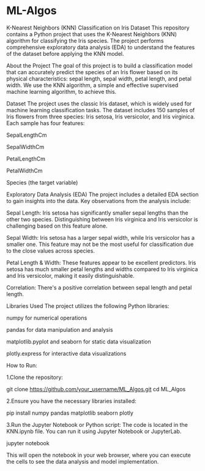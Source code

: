 # ML-Algos

K-Nearest Neighbors (KNN) Classification on Iris Dataset
This repository contains a Python project that uses the K-Nearest Neighbors (KNN) algorithm for classifying the Iris species. The project performs comprehensive exploratory data analysis (EDA) to understand the features of the dataset before applying the KNN model.

About the Project
The goal of this project is to build a classification model that can accurately predict the species of an Iris flower based on its physical characteristics: sepal length, sepal width, petal length, and petal width. We use the KNN algorithm, a simple and effective supervised machine learning algorithm, to achieve this.

Dataset
The project uses the classic Iris dataset, which is widely used for machine learning classification tasks. The dataset includes 150 samples of Iris flowers from three species: Iris setosa, Iris versicolor, and Iris virginica. Each sample has four features:

SepalLengthCm

SepalWidthCm

PetalLengthCm

PetalWidthCm

Species (the target variable)

Exploratory Data Analysis (EDA)
The project includes a detailed EDA section to gain insights into the data. Key observations from the analysis include:

Sepal Length: Iris setosa has significantly smaller sepal lengths than the other two species. Distinguishing between Iris virginica and Iris versicolor is challenging based on this feature alone.

Sepal Width: Iris setosa has a larger sepal width, while Iris versicolor has a smaller one. This feature may not be the most useful for classification due to the close values across species.

Petal Length & Width: These features appear to be excellent predictors. Iris setosa has much smaller petal lengths and widths compared to Iris virginica and Iris versicolor, making it easily distinguishable.

Correlation: There's a positive correlation between sepal length and petal length.

Libraries Used
The project utilizes the following Python libraries:

numpy for numerical operations

pandas for data manipulation and analysis

matplotlib.pyplot and seaborn for static data visualization

plotly.express for interactive data visualizations

How to Run:

1.Clone the repository:

git clone https://github.com/your_username/ML_Algos.git
cd ML_Algos

2.Ensure you have the necessary libraries installed:

pip install numpy pandas matplotlib seaborn plotly

3.Run the Jupyter Notebook or Python script:
The code is located in the KNN.ipynb file. You can run it using Jupyter Notebook or JupyterLab.

jupyter notebook

This will open the notebook in your web browser, where you can execute the cells to see the data analysis and model implementation.
